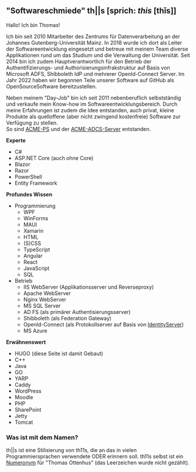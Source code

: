 

## "Softwareschmiede" th||s [sprich: *this* [thĭs]]

Hallo! Ich bin Thomas!

Ich bin seit 2010 Mitarbeiter des Zentrums für Datenverarbeitung an der Johannes Gutenberg-Universität Mainz.
In 2018 wurde ich dort als Leiter der Softwareentwicklung eingesetzt und betreue mit meinem Team diverse Applikationen rund um das Studium und die Verwaltung der Universität.
Seit 2014 bin ich zudem Hauptverantwortlich für den Betrieb der Authentifizierungs- und Authorisierungsinfrakstruktur auf Basis von Microsoft ADFS, Shibboleth IdP und mehrerer OpenId-Connect Server.
Im Jahr 2022 haben wir begonnen Teile unserer Software auf GitHub als OpenSourceSoftware bereitzustellen.

Neben meinem "Day-Job" bin ich seit 2011 nebenberuflich selbstständig und verkaufe mein Know-how im Softwareentwicklungsbereich.
Durch meine Erfahrungen ist zudem die Idee entstanden, auch privat, kleine Produkte als quelloffene (aber nicht zwingend kostenfreie) Software zur Verfügung zu stellen.  
So sind [ACME-PS](/products/acme-ps/) und der [ACME-ADCS-Server](/products/acme-adcs-server/) entstanden.



**Experte**
- C#
- ASP.NET Core (auch ohne Core)
- Blazor
- Razor
- PowerShell
- Entity Framework

**Profundes Wissen**
- Programmierung
  - WPF
  - WinForms
  - MAUI
  - Xamarin
  - HTML
  - (S)CSS
  - TypeScript
  - Angular
  - React
  - JavaScript
  - SQL
- Betrieb
  - IIS WebServer (Applikationsserver und Reverseproxy)
  - Apache WebServer
  - Nginx WebServer
  - MS SQL Server
  - AD FS (als primärer Authentisierungsserver)
  - Shibboleth (als Federation Gateway)
  - OpenId-Connect (als Protokollserver auf Basis von [IdentityServer](https://github.com/Duende/))
  - MS Azure


**Erwähnenswert**
- HUGO (diese Seite ist damit Gebaut)
- C++
- Java
- GO
- YARP
- Caddy
- WordPress
- Moodle
- PHP
- SharePoint
- Jetty
- Tomcat

### Was ist mit dem Namen?

th||s ist eine Stilisierung von th11s, die an das in vielen Programmiersprachen verwendete ODER erinnern soll.
th11s selbst ist ein [Numeronym](https://de.wikipedia.org/wiki/Numeronym) für "Thomas Ottenhus" (das Leerzeichen wurde nicht gezählt).
